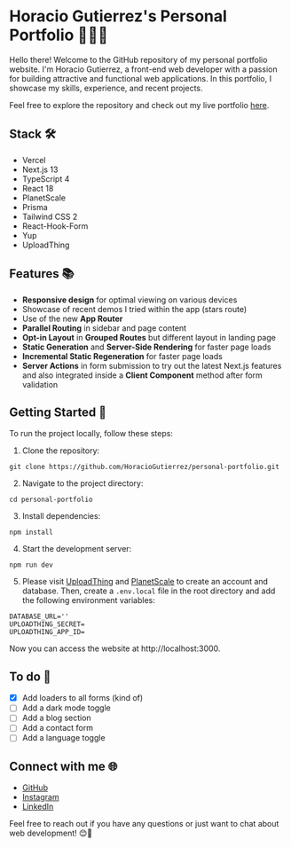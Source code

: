# Horacio Gutierrez's Personal Portfolio 🚀👨‍💻

Hello there! Welcome to the GitHub repository of my personal portfolio website. I'm Horacio Gutierrez, a front-end web developer with a passion for building attractive and functional web applications. In this portfolio, I showcase my skills, experience, and recent projects.

Feel free to explore the repository and check out my live portfolio [here](https://test-next-new.vercel.app/).

## Stack 🛠

- Vercel
- Next.js 13
- TypeScript 4
- React 18
- PlanetScale
- Prisma
- Tailwind CSS 2
- React-Hook-Form
- Yup
- UploadThing

## Features 📚

- **Responsive design** for optimal viewing on various devices
- Showcase of recent demos I tried within the app (stars route)
- Use of the new **App Router**
- **Parallel Routing** in sidebar and page content
- **Opt-in Layout** in **Grouped Routes** but different layout in landing page
- **Static Generation** and **Server-Side Rendering** for faster page loads
- **Incremental Static Regeneration** for faster page loads
- **Server Actions** in form submission to try out the latest Next.js features and also integrated inside a **Client Component** method after form validation 

## Getting Started 🚀

To run the project locally, follow these steps:

1. Clone the repository:

```
git clone https://github.com/HoracioGutierrez/personal-portfolio.git
```

2. Navigate to the project directory:

```
cd personal-portfolio
```

3. Install dependencies:

```
npm install
```

4. Start the development server:

```
npm run dev
```

5. Please visit [UploadThing](https://uploadthing.com/) and [PlanetScale](https://planetscale.com/) to create an account and database. Then, create a `.env.local` file in the root directory and add the following environment variables:

```
DATABASE_URL=''
UPLOADTHING_SECRET=
UPLOADTHING_APP_ID=
```

Now you can access the website at http://localhost:3000.

## To do 📝

- [x] Add loaders to all forms (kind of)
- [ ] Add a dark mode toggle
- [ ] Add a blog section
- [ ] Add a contact form
- [ ] Add a language toggle

## Connect with me 🌐

- [GitHub](https://github.com/HoracioGutierrez)
- [Instagram](https://www.instagram.com/horagutierrez)
- [LinkedIn](https://www.linkedin.com/in/horacioegutierrez/)

Feel free to reach out if you have any questions or just want to chat about web development! 😊👋